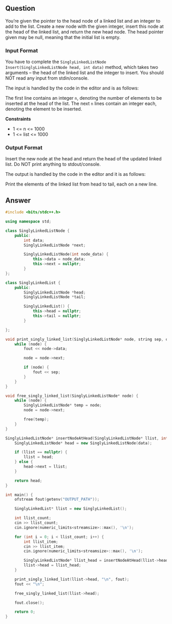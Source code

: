 ## Question

You’re given the pointer to the head node of a linked list and an integer to add to the list. Create a new node with the given integer, insert this node at the head of the linked list, and return the new head node. The head pointer given may be null, meaning that the initial list is empty.

### Input Format

You have to complete the `SinglyLinkedListNode Insert(SinglyLinkedListNode head, int data)` method, which takes two arguments – the head of the linked list and the integer to insert. You should NOT read any input from stdin/console.

The input is handled by the code in the editor and is as follows:

The first line contains an integer `n`, denoting the number of elements to be inserted at the head of the list.
The next `n` lines contain an integer each, denoting the element to be inserted.

**Constraints**

- 1 <= n <= 1000
- 1 <= list <= 1000

### Output Format

Insert the new node at the head and return the head of the updated linked list. Do NOT print anything to stdout/console.

The output is handled by the code in the editor and it is as follows:

Print the elements of the linked list from head to tail, each on a new line.

## Answer

```cpp
#include <bits/stdc++.h>

using namespace std;

class SinglyLinkedListNode {
    public:
        int data;
        SinglyLinkedListNode *next;

        SinglyLinkedListNode(int node_data) {
            this->data = node_data;
            this->next = nullptr;
        }
};

class SinglyLinkedList {
    public:
        SinglyLinkedListNode *head;
        SinglyLinkedListNode *tail;

        SinglyLinkedList() {
            this->head = nullptr;
            this->tail = nullptr;
        }

};

void print_singly_linked_list(SinglyLinkedListNode* node, string sep, ofstream& fout) {
    while (node) {
        fout << node->data;

        node = node->next;

        if (node) {
            fout << sep;
        }
    }
}

void free_singly_linked_list(SinglyLinkedListNode* node) {
    while (node) {
        SinglyLinkedListNode* temp = node;
        node = node->next;

        free(temp);
    }
}

SinglyLinkedListNode* insertNodeAtHead(SinglyLinkedListNode* llist, int data) {
    SinglyLinkedListNode* head = new SinglyLinkedListNode(data);

    if (llist == nullptr) {
        llist = head;
    } else {
        head->next = llist;
    }

    return head;
}

int main() {
    ofstream fout(getenv("OUTPUT_PATH"));

    SinglyLinkedList* llist = new SinglyLinkedList();

    int llist_count;
    cin >> llist_count;
    cin.ignore(numeric_limits<streamsize>::max(), '\n');

    for (int i = 0; i < llist_count; i++) {
        int llist_item;
        cin >> llist_item;
        cin.ignore(numeric_limits<streamsize>::max(), '\n');

        SinglyLinkedListNode* llist_head = insertNodeAtHead(llist->head, llist_item);
        llist->head = llist_head;
    }

    print_singly_linked_list(llist->head, "\n", fout);
    fout << "\n";

    free_singly_linked_list(llist->head);

    fout.close();

    return 0;
}
```
